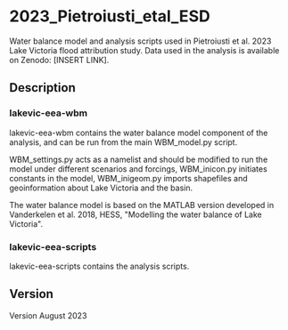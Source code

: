# 2023_Pietroiusti_etal_ESD

Water balance model and analysis scripts used in Pietroiusti et al. 2023 Lake Victoria flood attribution study. Data used in the analysis is available on Zenodo: [INSERT LINK].

## Description 

### lakevic-eea-wbm

lakevic-eea-wbm contains the water balance model component of the analysis, and can be run from the main WBM_model.py script. 

WBM_settings.py acts as a namelist and should be modified to run the model under different scenarios and forcings, WBM_inicon.py initiates constants in the model, WBM_inigeom.py imports shapefiles and geoinformation about Lake Victoria and the basin.

The water balance model is based on the MATLAB version developed in Vanderkelen et al. 2018, HESS, "Modelling the water balance of Lake Victoria".

### lakevic-eea-scripts

lakevic-eea-scripts contains the analysis scripts. 

## Version
Version August 2023
